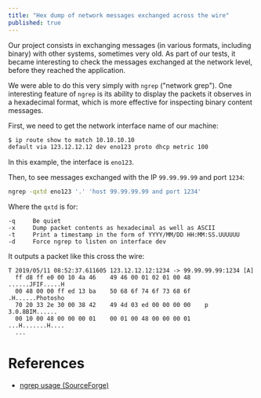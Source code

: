 ```yaml
---
title: "Hex dump of network messages exchanged across the wire"
published: true
---
```


Our project consists in exchanging messages (in various formats, including binary) with other systems, sometimes very old. As part of our tests, it became interesting to check the messages exchanged at the network level, before they reached the application.

We were able to do this very simply with `ngrep` ("network grep"). One interesting feature of `ngrep` is its ability to display the packets it observes in a hexadecimal format, which is more effective for inspecting binary content messages.

First, we need to get the network interface name of our machine:

```bash
$ ip route show to match 10.10.10.10
default via 123.12.12.12 dev eno123 proto dhcp metric 100
```

In this example, the interface is `eno123`.

Then, to see messages exchanged with the IP `99.99.99.99` and port `1234`:

```bash
ngrep -qxtd eno123 '.' 'host 99.99.99.99 and port 1234'
```

Where the `qxtd` is for:

```
-q     Be quiet
-x     Dump packet contents as hexadecimal as well as ASCII
-t     Print a timestamp in the form of YYYY/MM/DD HH:MM:SS.UUUUUU
-d     Force ngrep to listen on interface dev
```

It outputs a packet like this cross the wire:

```
T 2019/05/11 08:52:37.611605 123.12.12.12:1234 -> 99.99.99.99:1234 [A]
  ff d8 ff e0 00 10 4a 46    49 46 00 01 02 01 00 48    ......JFIF.....H
  00 48 00 00 ff ed 13 ba    50 68 6f 74 6f 73 68 6f    .H......Photosho
  70 20 33 2e 30 00 38 42    49 4d 03 ed 00 00 00 00    p 3.0.8BIM......
  00 10 00 48 00 00 00 01    00 01 00 48 00 00 00 01    ...H.......H....
  ...
```

# References

- [ngrep usage (SourceForge)](http://ngrep.sourceforge.net/usage.html)


